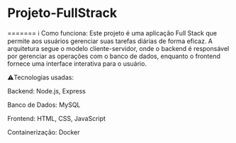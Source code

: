 
# Projeto-FullStrack
=======
ℹ️ Como funciona: Este projeto é uma aplicação Full Stack que permite aos usuários gerenciar suas tarefas diárias de forma eficaz. A arquitetura segue o modelo cliente-servidor, onde o backend é responsável por gerenciar as operações com o banco de dados, enquanto o frontend fornece uma interface interativa para o usuário.

⚠️Tecnologias usadas:

Backend: Node.js, Express

Banco de Dados: MySQL 

Frontend: HTML, CSS, JavaScript

Containerização: Docker


